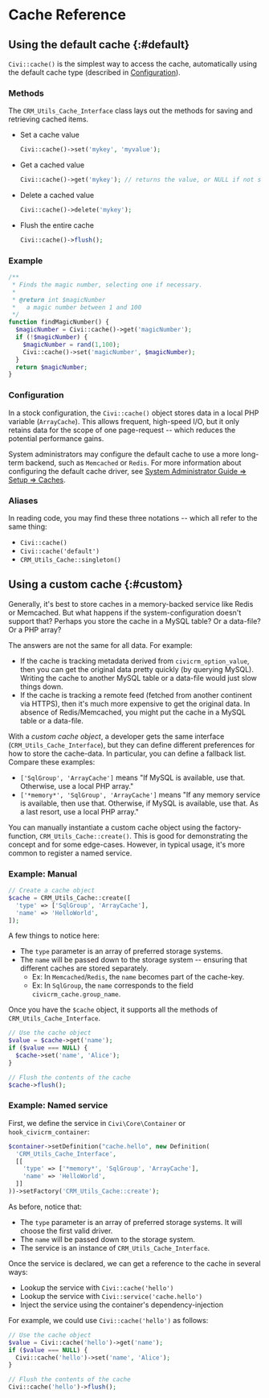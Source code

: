 # Cache Reference

## Using the default cache {:#default}

`Civi::cache()` is the simplest way to access the cache, automatically using the default cache type (described in [Configuration](#configuration)).

### Methods

The `CRM_Utils_Cache_Interface` class lays out the methods for saving and retrieving cached items.

* Set a cache value

    ```php
    Civi::cache()->set('mykey', 'myvalue');
    ```

* Get a cached value

    ```php
    Civi::cache()->get('mykey'); // returns the value, or NULL if not set
    ```

* Delete a cached value

    ```php
    Civi::cache()->delete('mykey');
    ```

* Flush the entire cache

    ```php
    Civi::cache()->flush();
    ```

### Example

```php
/**
 * Finds the magic number, selecting one if necessary.
 *
 * @return int $magicNumber
 *   a magic number between 1 and 100
 */
function findMagicNumber() {
  $magicNumber = Civi::cache()->get('magicNumber');
  if (!$magicNumber) {
    $magicNumber = rand(1,100);
    Civi::cache()->set('magicNumber', $magicNumber);
  }
  return $magicNumber;
}
```

### Configuration

In a stock configuration, the `Civi::cache()` object stores data in a local PHP variable (`ArrayCache`).  This allows frequent, high-speed I/O, but
it only retains data for the scope of one page-request -- which reduces the potential performance gains.

System administrators may configure the default cache to use a more long-term backend, such as `Memcached` or `Redis`.  For more information about
configuring the default cache driver, see [System Administrator Guide => Setup => Caches](https://docs.civicrm.org/sysadmin/en/latest/setup/cache/).

### Aliases

In reading code, you may find these three notations -- which all refer to the same thing:

* `Civi::cache()`
* `Civi::cache('default')`
* `CRM_Utils_Cache::singleton()`

## Using a custom cache {:#custom}

Generally, it's best to store caches in a memory-backed service like Redis or Memcached. But what happens if the system-configuration doesn't support that?
Perhaps you store the cache in a MySQL table? Or a data-file? Or a PHP array?

The answers are not the same for all data. For example:

* If the cache is tracking metadata derived from `civicrm_option_value`, then you can get the original data pretty quickly (by querying MySQL).
  Writing the cache to another MySQL table or a data-file would just slow things down.
* If the cache is tracking a remote feed (fetched from another continent via HTTPS), then it's much more expensive to get the original data. In absence of
  Redis/Memcached, you might put the cache in a MySQL table or a data-file.

With a *custom cache object*, a developer gets the same interface (`CRM_Utils_Cache_Interface`), but they can define different preferences
for how to store the cache-data. In particular, you can define a fallback list. Compare these examples:

* `['SqlGroup', 'ArrayCache']` means "If MySQL is available, use that. Otherwise, use a local PHP array."
* `['*memory*', 'SqlGroup', 'ArrayCache']` means "If any memory service is available, then use that. Otherwise, if MySQL is available, use that. As a last resort, use a local PHP array."

You can manually instantiate a custom cache object using the factory-function, `CRM_Utils_Cache::create()`. This is good for demonstrating the concept and for some edge-cases. However,
in typical usage, it's more common to register a named service.

### Example: Manual

```php
// Create a cache object
$cache = CRM_Utils_Cache::create([
  'type' => ['SqlGroup', 'ArrayCache'],
  'name' => 'HelloWorld',
]);
```

A few things to notice here:

* The `type` parameter is an array of preferred storage systems.
* The `name` will be passed down to the storage system -- ensuring that different caches are stored separately.
    * Ex: In `Memcached`/`Redis`, the `name` becomes part of the cache-key.
    * Ex: In `SqlGroup`, the `name` corresponds to the field `civicrm_cache.group_name`.

Once you have the `$cache` object, it supports all the methods of `CRM_Utils_Cache_Interface`.

```php
// Use the cache object
$value = $cache->get('name');
if ($value === NULL) {
  $cache->set('name', 'Alice');
}

// Flush the contents of the cache
$cache->flush();
```

### Example: Named service

First, we define the service in `Civi\Core\Container` or `hook_civicrm_container`:

```php
$container->setDefinition("cache.hello", new Definition(
  'CRM_Utils_Cache_Interface',
  [[
    'type' => ['*memory*', 'SqlGroup', 'ArrayCache'],
    'name' => 'HelloWorld',
  ]]
))->setFactory('CRM_Utils_Cache::create');
```

As before, notice that:

* The `type` parameter is an array of preferred storage systems. It will choose the first valid driver.
* The `name` will be passed down to the storage system.
* The service is an instance of `CRM_Utils_Cache_Interface`.

Once the service is declared, we can get a reference to the cache in several ways:

* Lookup the service with `Civi::cache('hello')`
* Lookup the service with `Civi::service('cache.hello')`
* Inject the service using the container's dependency-injection

For example, we could use `Civi::cache('hello')` as follows:

```php
// Use the cache object
$value = Civi::cache('hello')->get('name');
if ($value === NULL) {
  Civi::cache('hello')->set('name', 'Alice');
}

// Flush the contents of the cache
Civi::cache('hello')->flush();
```
